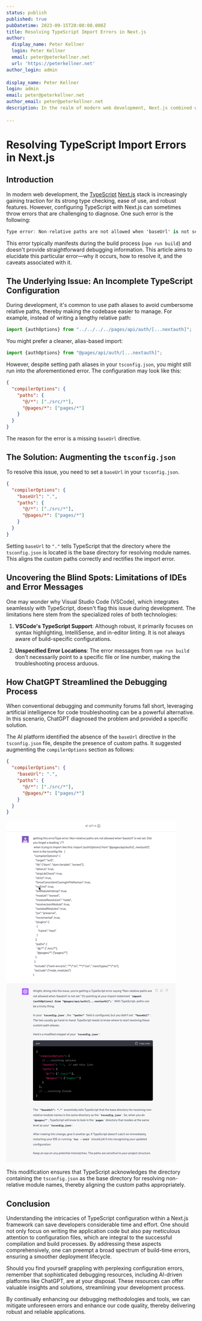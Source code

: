 ```yaml
---
status: publish
published: true
pubDatetime: 2023-09-15T20:00:00.000Z
title: Resolving TypeScript Import Errors in Next.js
author:
  display_name: Peter Kellner
  login: Peter Kellner
  email: peter@peterkellner.net
  url: 'https://peterkellner.net'
author_login: admin

display_name: Peter Kellner
login: admin
email: peter@peterkellner.net
author_email: peter@peterkellner.net
description: In the realm of modern web development, Next.js combined with TypeScript offers a potent mix of features. However, even this powerful stack can sometimes throw you for a loop with elusive errors. One such issue pertains to import statements, with TypeScript complaining about missing baseUrl during the build process, but giving no warnings in your IDE. This article delves deep into this specific error, providing insights on why it occurs, how to resolve it, and the intricacies of IDE limitations. Additionally, we explore how AI-driven platforms like ChatGPT can be instrumental in resolving such issues.

---
```

# Resolving TypeScript Import Errors in Next.js

## Introduction

In modern web development, the [TypeScript](https://www.typescriptlang.org/) [Next.js](https://nextjs.org/docs) stack is increasingly gaining traction for its strong type checking, ease of use, and robust features. However, configuring TypeScript with Next.js can sometimes throw errors that are challenging to diagnose. One such error is the following:

```csharp
Type error: Non-relative paths are not allowed when 'baseUrl' is not set. Did you forget a leading './'?
```

This error typically manifests during the build process (`npm run build`) and doesn't provide straightforward debugging information. This article aims to elucidate this particular error—why it occurs, how to resolve it, and the caveats associated with it.

## The Underlying Issue: An Incomplete TypeScript Configuration

During development, it's common to use path aliases to avoid cumbersome relative paths, thereby making the codebase easier to manage. For example, instead of writing a lengthy relative path:

```javascript
import {authOptions} from "../../../../pages/api/auth/[...nextauth]";
```

You might prefer a cleaner, alias-based import:

```javascript
import {authOptions} from "@pages/api/auth/[...nextauth]";
```

However, despite setting path aliases in your `tsconfig.json`, you might still run into the aforementioned error. The configuration may look like this:

```json
{
  "compilerOptions": {
    "paths": {
      "@/*": ["./src/*"],
      "@pages/*": ["pages/*"]
    }
  }
}
```

The reason for the error is a missing `baseUrl` directive.

## The Solution: Augmenting the `tsconfig.json`

To resolve this issue, you need to set a `baseUrl` in your `tsconfig.json`.

```json
{
  "compilerOptions": {
    "baseUrl": ".",  
    "paths": {
      "@/*": ["./src/*"],
      "@pages/*": ["pages/*"]
    }
  }
}
```

Setting `baseUrl` to `"."` tells TypeScript that the directory where the `tsconfig.json` is located is the base directory for resolving module names. This aligns the custom paths correctly and rectifies the import error.

## Uncovering the Blind Spots: Limitations of IDEs and Error Messages

One may wonder why Visual Studio Code (VSCode), which integrates seamlessly with TypeScript, doesn't flag this issue during development. The limitations here stem from the specialized roles of both technologies:

1. **VSCode's TypeScript Support**: Although robust, it primarily focuses on syntax highlighting, IntelliSense, and in-editor linting. It is not always aware of build-specific configurations.

2. **Unspecified Error Locations**: The error messages from `npm run build` don't necessarily point to a specific file or line number, making the troubleshooting process arduous.


## How ChatGPT Streamlined the Debugging Process

When conventional debugging and community forums fall short, leveraging artificial intelligence for code troubleshooting can be a powerful alternative. In this scenario, ChatGPT diagnosed the problem and provided a specific solution.

The AI platform identified the absence of the `baseUrl` directive in the `tsconfig.json` file, despite the presence of custom paths. It suggested augmenting the `compilerOptions` section as follows:

```json
{
  "compilerOptions": {
    "baseUrl": ".",  
    "paths": {
      "@/*": ["./src/*"],
      "@pages/*": ["pages/*"]
    }
  }
}
```

![Screenshot from ChatGPT Session](/blogimages/misc/typescript-errors-chatgpt.png)

This modification ensures that TypeScript acknowledges the directory containing the `tsconfig.json` as the base directory for resolving non-relative module names, thereby aligning the custom paths appropriately.

## Conclusion

Understanding the intricacies of TypeScript configuration within a Next.js framework can save developers considerable time and effort. One should not only focus on writing the application code but also pay meticulous attention to configuration files, which are integral to the successful compilation and build processes. By addressing these aspects comprehensively, one can preempt a broad spectrum of build-time errors, ensuring a smoother deployment lifecycle.

Should you find yourself grappling with perplexing configuration errors, remember that sophisticated debugging resources, including AI-driven platforms like ChatGPT, are at your disposal. These resources can offer valuable insights and solutions, streamlining your development process.

By continually enhancing our debugging methodologies and tools, we can mitigate unforeseen errors and enhance our code quality, thereby delivering robust and reliable applications.

